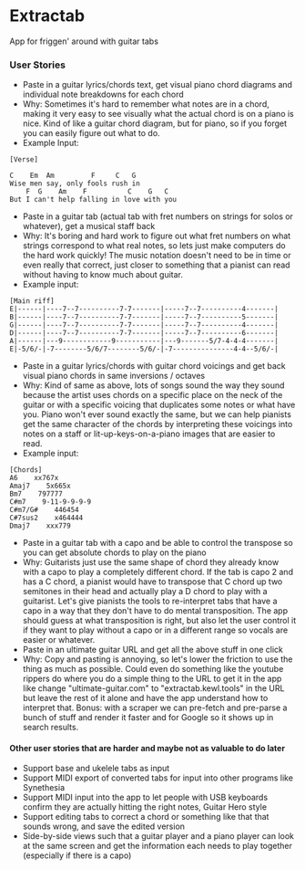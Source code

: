 # Extractab

App for friggen' around with guitar tabs

### User Stories

 - Paste in a guitar lyrics/chords text, get visual piano chord diagrams and individual note breakdowns for each chord
  - Why: Sometimes it's hard to remember what notes are in a chord, making it very easy to see visually what the actual chord is on a piano is nice. Kind of like a guitar chord diagram, but for piano, so if you forget you can easily figure out what to do.
  - Example Input:
```
[Verse]

C    Em  Am         F     C   G
Wise men say, only fools rush in
    F  G    Am    F          C    G   C
But I can't help falling in love with you
```

 - Paste in a guitar tab (actual tab with fret numbers on strings for solos or whatever), get a musical staff back
  - Why: It's boring and hard work to figure out what fret numbers on what strings correspond to what real notes, so lets just make computers do the hard work quickly! The music notation doesn't need to be in time or even really that correct, just closer to something that a pianist can read without having to know much about guitar.
  - Example input:
```
[Main riff]
E|------|----7--7----------7-7-------|-----7--7----------4-------|
B|------|----7--7----------7-7-------|-----7--7----------5-------|
G|------|----7--7----------7-7-------|-----7--7----------4-------|
D|------|----7--7----------7-7-------|-----7--7----------6-------|
A|------|---9------------9-----------|---9-------5/7-4-4-4-------|
E|-5/6/-|-7--------5/6/7--------5/6/-|-7---------------4-4--5/6/-|
```

 - Paste in a guitar lyrics/chords with guitar chord voicings and get back visual piano chords in same inversions / octaves
  - Why: Kind of same as above, lots of songs sound the way they sound because the artist uses chords on a specific place on the neck of the guitar or with a specific voicing that duplicates some notes or what have you. Piano won't ever sound exactly the same, but we can help pianists get the same character of the chords by interpreting these voicings into notes on a staff or lit-up-keys-on-a-piano images that are easier to read.
  - Example input:
```
[Chords]
A6    xx767x
Amaj7    5x665x
Bm7    797777
C#m7    9-11-9-9-9-9
C#m7/G#    446454
C#7sus2    x464444
Dmaj7    xxx779
```

 - Paste in a guitar tab with a capo and be able to control the transpose so you can get absolute chords to play on the piano
  - Why: Guitarists just use the same shape of chord they already know with a capo to play a completely different chord. If the tab is capo 2 and has a C chord, a pianist would have to transpose that C chord up two semitones in their head and actually play a D chord to play with a guitarist. Let's give pianists the tools to re-interpret tabs that have a capo in a way that they don't have to do mental transposition. The app should guess at what transposition is right, but also let the user control it if they want to play without a capo or in a different range so vocals are easier or whatever.
 - Paste in an ultimate guitar URL and get all the above stuff in one click
  - Why: Copy and pasting is annoying, so let's lower the friction to use the thing as much as possible. Could even do something like the youtube rippers do where you do a simple thing to the URL to get it in the app like change "ultimate-guitar.com" to "extractab.kewl.tools" in the URL but leave the rest of it alone and have the app understand how to interpret that. Bonus: with a scraper we can pre-fetch and pre-parse a bunch of stuff and render it faster and for Google so it shows up in search results.

#### Other user stories that are harder and maybe not as valuable to do later

 - Support base and ukelele tabs as input
 - Support MIDI export of converted tabs for input into other programs like Synethesia
 - Support MIDI input into the app to let people with USB keyboards confirm they are actually hitting the right notes, Guitar Hero style
 - Support editing tabs to correct a chord or something like that that sounds wrong, and save the edited version
 - Side-by-side views such that a guitar player and a piano player can look at the same screen and get the information each needs to play together (especially if there is a capo)

